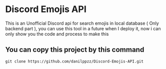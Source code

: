 # Discord Emojis API
This is an Unofficial Discord api for search emojis in local database ( Only backend part ),
you can use this tool in a future when I deploy it, now i can only show you the
code and process to make this

## You can copy this project by this command
```git
git clone https://github.com/danilppzz/Discord-Emojis-API.git
```
